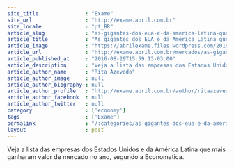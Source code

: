 ```yaml
---
site_title               : "Exame"
site_url                 : "http://exame.abril.com.br"
site_locale              : "pt_BR"
article_slug             : "as-gigantes-dos-eua-e-da-america-latina-que-mais-cresceram"
article_title            : "As gigantes dos EUA e da América Latina que mais cresceram"
article_image            : "https://abrilexame.files.wordpress.com/2016/09/size_960_16_9_mark_zuckerberg7.jpg?quality=70&strip=all&w=960"
article_url              : "http://exame.abril.com.br/mercados/as-gigantes-dos-eua-e-da-america-latina-que-mais-cresceram/"
article_published_at     : "2016-08-29T15:59:13-03:00"
article_description      : "Veja a lista das empresas dos Estados Unidos e da América Latina que mais ganharam valor de mercado no ano, segundo a Economatica."
article_author_name      : "Rita Azevedo"
article_author_image     : null
article_author_biography : null
article_author_profile   : "http://exame.abril.com.br/author/ritaazevedo13/"
article_author_facebook  : null
article_author_twitter   : null
category                 : ['economy']
tags                     : ['Exame']
permalink                : "/:categories/as-gigantes-dos-eua-e-da-america-latina-que-mais-cresceram/"
layout                   : post
---
```


Veja a lista das empresas dos Estados Unidos e da América Latina que mais ganharam valor de mercado no ano, segundo a Economatica.
